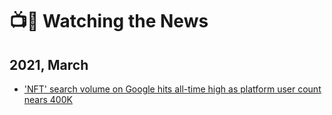 # 📺💎 Watching the News 

## 2021, March 

* ['NFT' search volume on Google hits all-time high as platform user count nears 400K](https://www.theblockcrypto.com/linked/98358/nft-search-volume-on-google-hits-all-time-high-as-platform-user-count-nears-400k)
